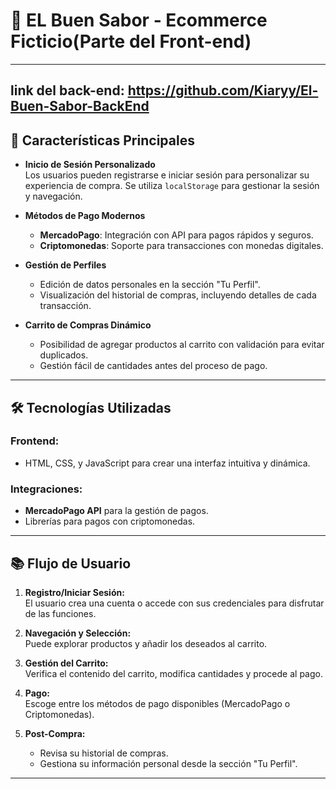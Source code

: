 # 🛒 **EL Buen Sabor - Ecommerce Ficticio(Parte del Front-end)**
---
link del back-end: https://github.com/Kiaryy/El-Buen-Sabor-BackEnd
---
## 🚀 **Características Principales**

- **Inicio de Sesión Personalizado**  
  Los usuarios pueden registrarse e iniciar sesión para personalizar su experiencia de compra. Se utiliza `localStorage` para gestionar la sesión y navegación.

- **Métodos de Pago Modernos**  
  - **MercadoPago**: Integración con API para pagos rápidos y seguros.  
  - **Criptomonedas**: Soporte para transacciones con monedas digitales.  

- **Gestión de Perfiles**  
  - Edición de datos personales en la sección "Tu Perfil".  
  - Visualización del historial de compras, incluyendo detalles de cada transacción.

- **Carrito de Compras Dinámico**  
  - Posibilidad de agregar productos al carrito con validación para evitar duplicados.  
  - Gestión fácil de cantidades antes del proceso de pago.

---

## 🛠️ **Tecnologías Utilizadas**

### **Frontend:**
- HTML, CSS, y JavaScript para crear una interfaz intuitiva y dinámica.


### **Integraciones:**
- **MercadoPago API** para la gestión de pagos.
- Librerías para pagos con criptomonedas.

---

## 📚 **Flujo de Usuario**

1. **Registro/Iniciar Sesión:**  
   El usuario crea una cuenta o accede con sus credenciales para disfrutar de las funciones.

2. **Navegación y Selección:**  
   Puede explorar productos y añadir los deseados al carrito.

3. **Gestión del Carrito:**  
   Verifica el contenido del carrito, modifica cantidades y procede al pago.

4. **Pago:**  
   Escoge entre los métodos de pago disponibles (MercadoPago o Criptomonedas).

5. **Post-Compra:**  
   - Revisa su historial de compras.  
   - Gestiona su información personal desde la sección "Tu Perfil".

---



